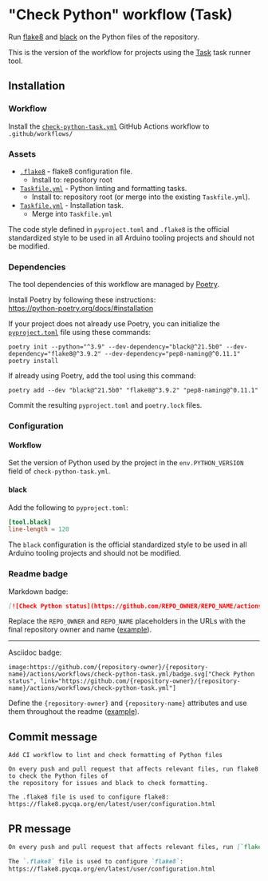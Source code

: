 # "Check Python" workflow (Task)

Run [flake8](https://flake8.pycqa.org/) and [black](https://github.com/psf/black) on the Python files of the repository.

This is the version of the workflow for projects using the [Task](https://taskfile.dev/#/) task runner tool.

## Installation

### Workflow

Install the [`check-python-task.yml`](check-python-task.yml) GitHub Actions workflow to `.github/workflows/`

### Assets

- [`.flake8`](assets/check-python/.flake8) - flake8 configuration file.
  - Install to: repository root
- [`Taskfile.yml`](assets/check-python-task/Taskfile.yml) - Python linting and formatting tasks.
  - Install to: repository root (or merge into the existing `Taskfile.yml`).
- [`Taskfile.yml`](assets/poetry-task/Taskfile.yml) - Installation task.
  - Merge into `Taskfile.yml`

The code style defined in `pyproject.toml` and `.flake8` is the official standardized style to be used in all Arduino tooling projects and should not be modified.

### Dependencies

The tool dependencies of this workflow are managed by [Poetry](https://python-poetry.org/).

Install Poetry by following these instructions:<br />
https://python-poetry.org/docs/#installation

If your project does not already use Poetry, you can initialize the [`pyproject.toml`](https://python-poetry.org/docs/pyproject/) file using these commands:

```
poetry init --python="^3.9" --dev-dependency="black@^21.5b0" --dev-dependency="flake8@^3.9.2" --dev-dependency="pep8-naming@^0.11.1"
poetry install
```

If already using Poetry, add the tool using this command:

```
poetry add --dev "black@^21.5b0" "flake8@^3.9.2" "pep8-naming@^0.11.1"
```

Commit the resulting `pyproject.toml` and `poetry.lock` files.

### Configuration

#### Workflow

Set the version of Python used by the project in the `env.PYTHON_VERSION` field of `check-python-task.yml`.

#### black

Add the following to `pyproject.toml`:

```toml
[tool.black]
line-length = 120
```

The `black` configuration is the official standardized style to be used in all Arduino tooling projects and should not be modified.

### Readme badge

Markdown badge:

```markdown
[![Check Python status](https://github.com/REPO_OWNER/REPO_NAME/actions/workflows/check-python-task.yml/badge.svg)](https://github.com/REPO_OWNER/REPO_NAME/actions/workflows/check-python-task.yml)
```

Replace the `REPO_OWNER` and `REPO_NAME` placeholders in the URLs with the final repository owner and name ([example](https://raw.githubusercontent.com/arduino-libraries/ArduinoIoTCloud/master/README.md)).

---

Asciidoc badge:

```adoc
image:https://github.com/{repository-owner}/{repository-name}/actions/workflows/check-python-task.yml/badge.svg["Check Python status", link="https://github.com/{repository-owner}/{repository-name}/actions/workflows/check-python-task.yml"]
```

Define the `{repository-owner}` and `{repository-name}` attributes and use them throughout the readme ([example](https://raw.githubusercontent.com/arduino-libraries/WiFiNINA/master/README.adoc)).

## Commit message

```
Add CI workflow to lint and check formatting of Python files

On every push and pull request that affects relevant files, run flake8 to check the Python files of
the repository for issues and black to check formatting.

The .flake8 file is used to configure flake8:
https://flake8.pycqa.org/en/latest/user/configuration.html
```

## PR message

```markdown
On every push and pull request that affects relevant files, run [`flake8`](https://flake8.pycqa.org/) to check the Python files of the repository for issues and [black](https://github.com/psf/black) to check formatting.

The `.flake8` file is used to configure `flake8`:
https://flake8.pycqa.org/en/latest/user/configuration.html
```

